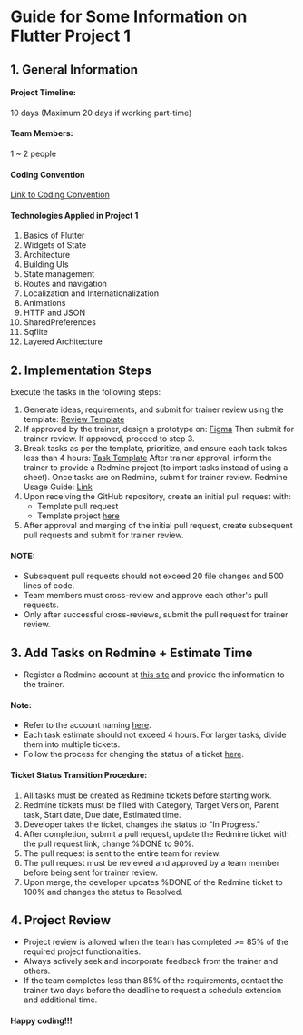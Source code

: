 # Guide for Some Information on Flutter Project 1

## 1. General Information
#### Project Timeline:
10 days (Maximum 20 days if working part-time)
#### Team Members:
1 ~ 2 people

#### Coding Convention
[Link to Coding Convention](https://sal.vn/fGVGFE)

#### Technologies Applied in Project 1
1. Basics of Flutter
2. Widgets of State
3. Architecture
4. Building UIs
5. State management
6. Routes and navigation
7. Localization and Internationalization
8. Animations
9. HTTP and JSON
10. SharedPreferences
11. Sqflite
12. Layered Architecture

## 2. Implementation Steps
Execute the tasks in the following steps:

1. Generate ideas, requirements, and submit for trainer review using the template:
   [Review Template](https://sal.vn/YZHBxP)
2. If approved by the trainer, design a prototype on:
   [Figma](https://www.figma.com)
   Then submit for trainer review. If approved, proceed to step 3.
3. Break tasks as per the template, prioritize, and ensure each task takes less than 4 hours:
   [Task Template](https://sal.vn/XscfSi)
   After trainer approval, inform the trainer to provide a Redmine project (to import tasks instead of using a sheet). Once tasks are on Redmine, submit for trainer review.
   Redmine Usage Guide: [Link](https://sal.vn/HxFYmR)
4. Upon receiving the GitHub repository, create an initial pull request with:
   - Template pull request
   - Template project [here](https://github.com/awesome-academy/Flutter-template)
5. After approval and merging of the initial pull request, create subsequent pull requests and submit for trainer review.

#### NOTE:
- Subsequent pull requests should not exceed 20 file changes and 500 lines of code.
- Team members must cross-review and approve each other's pull requests.
- Only after successful cross-reviews, submit the pull request for trainer review.

## 3. Add Tasks on Redmine + Estimate Time
- Register a Redmine account at [this site](https://edu-redmine.sun-asterisk.vn/) and provide the information to the trainer.
#### Note:
- Refer to the account naming [here](https://github.com/framgia/Training-Guideline/blob/master/Rails/RegisterEduRedmine.png).
- Each task estimate should not exceed 4 hours. For larger tasks, divide them into multiple tickets.
- Follow the process for changing the status of a ticket [here](https://github.com/framgia/Training-Guideline/blob/master/WorkingProcess/redmine/redmine.md).

#### Ticket Status Transition Procedure:
1. All tasks must be created as Redmine tickets before starting work.
2. Redmine tickets must be filled with Category, Target Version, Parent task, Start date, Due date, Estimated time.
3. Developer takes the ticket, changes the status to "In Progress."
4. After completion, submit a pull request, update the Redmine ticket with the pull request link, change %DONE to 90%.
5. The pull request is sent to the entire team for review.
6. The pull request must be reviewed and approved by a team member before being sent for trainer review.
7. Upon merge, the developer updates %DONE of the Redmine ticket to 100% and changes the status to Resolved.

## 4. Project Review
- Project review is allowed when the team has completed >= 85% of the required project functionalities.
- Always actively seek and incorporate feedback from the trainer and others.
- If the team completes less than 85% of the requirements, contact the trainer two days before the deadline to request a schedule extension and additional time.

#### Happy coding!!!
